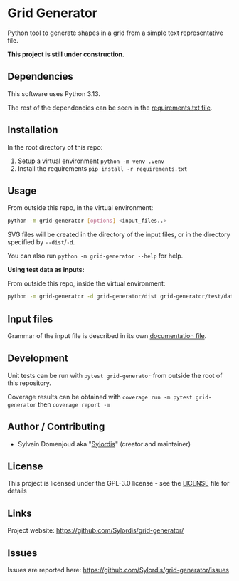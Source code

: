 # Grid Generator

Python tool to generate shapes in a grid from a simple text representative file.

**This project is still under construction.**

## Dependencies

This software uses Python 3.13.

The rest of the dependencies can be seen in the [requirements.txt file](requirements.txt).

## Installation

In the root directory of this repo:

1. Setup a virtual environment `python -m venv .venv`
2. Install the requirements `pip install -r requirements.txt`

## Usage

From outside this repo, in the virtual environment:

```bash
python -m grid-generator [options] <input_files..>
```

SVG files will be created in the directory of the input files, or in the directory specified by `--dist`/`-d`.

You can also run `python -m grid-generator --help` for help.

**Using test data as inputs:**

From outside this repo, inside the virtual environment:

```bash
python -m grid-generator -d grid-generator/dist grid-generator/test/data
```

## Input files

Grammar of the input file is described in its own [documentation file](doc/input_file_definition.md).

## Development

Unit tests can be run with `pytest grid-generator` from outside the root of this repository.

Coverage results can be obtained with `coverage run -m pytest grid-generator` then `coverage report -m`

## Author / Contributing

* Sylvain Domenjoud aka "[Sylordis](https://github.com/Sylordis)" (creator and maintainer)

## License

This project is licensed under the GPL-3.0 license - see the [LICENSE](LICENSE) file for details

## Links

Project website: <https://github.com/Sylordis/grid-generator/>

## Issues

Issues are reported here: <https://github.com/Sylordis/grid-generator/issues>
